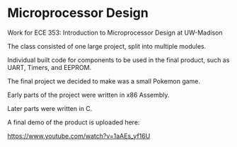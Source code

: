 # Microprocessor Design
Work for ECE 353: Introduction to Microprocessor Design at UW-Madison

The class consisted of one large project, split into multiple modules.

Individual built code for components to be used in the final product, such as UART, Timers, and EEPROM.

The final project we decided to make was a small Pokemon game.  

Early parts of the project were written in x86 Assembly.

Later parts were written in C.

A final demo of the product is uploaded here:

https://www.youtube.com/watch?v=1aAEs_yf16U
